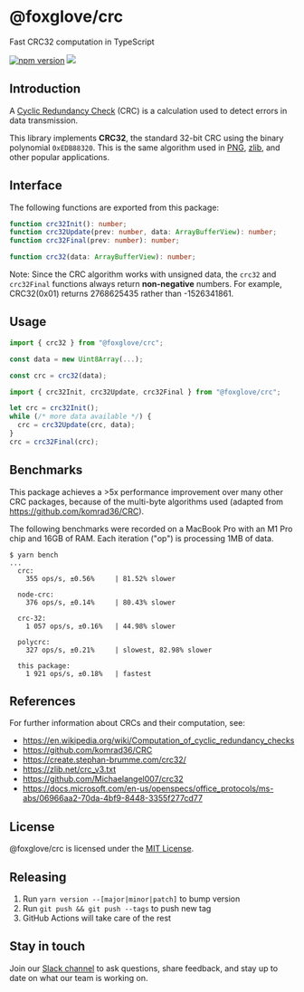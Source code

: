 # @foxglove/crc

Fast CRC32 computation in TypeScript

[![npm version](https://img.shields.io/npm/v/@foxglove/crc)](https://www.npmjs.com/package/@foxglove/crc) ![](https://img.shields.io/badge/dependencies-0-green)

## Introduction

A [Cyclic Redundancy Check](https://en.wikipedia.org/wiki/Cyclic_redundancy_check) (CRC) is a calculation used to detect errors in data transmission.

This library implements **CRC32**, the standard 32-bit CRC using the binary polynomial `0xEDB88320`. This is the same algorithm used in [PNG](https://www.w3.org/TR/2003/REC-PNG-20031110/#D-CRCAppendix), [zlib](https://refspecs.linuxbase.org/LSB_3.0.0/LSB-Core-generic/LSB-Core-generic/zlib-crc32-1.html), and other popular applications.

## Interface

The following functions are exported from this package:

```ts
function crc32Init(): number;
function crc32Update(prev: number, data: ArrayBufferView): number;
function crc32Final(prev: number): number;

function crc32(data: ArrayBufferView): number;
```

Note: Since the CRC algorithm works with unsigned data, the `crc32` and `crc32Final` functions always return **non-negative** numbers. For example, CRC32(0x01) returns 2768625435 rather than -1526341861.

## Usage

```ts
import { crc32 } from "@foxglove/crc";

const data = new Uint8Array(...);

const crc = crc32(data);
```

```ts
import { crc32Init, crc32Update, crc32Final } from "@foxglove/crc";

let crc = crc32Init();
while (/* more data available */) {
  crc = crc32Update(crc, data);
}
crc = crc32Final(crc);
```

## Benchmarks

This package achieves a >5x performance improvement over many other CRC packages, because of the multi-byte algorithms used (adapted from https://github.com/komrad36/CRC).

The following benchmarks were recorded on a MacBook Pro with an M1 Pro chip and 16GB of RAM. Each iteration ("op") is processing 1MB of data.

```
$ yarn bench
...
  crc:
    355 ops/s, ±0.56%     | 81.52% slower

  node-crc:
    376 ops/s, ±0.14%     | 80.43% slower

  crc-32:
    1 057 ops/s, ±0.16%   | 44.98% slower

  polycrc:
    327 ops/s, ±0.21%     | slowest, 82.98% slower

  this package:
    1 921 ops/s, ±0.18%   | fastest
```

## References

For further information about CRCs and their computation, see:

- https://en.wikipedia.org/wiki/Computation_of_cyclic_redundancy_checks
- https://github.com/komrad36/CRC
- https://create.stephan-brumme.com/crc32/
- https://zlib.net/crc_v3.txt
- https://github.com/Michaelangel007/crc32
- https://docs.microsoft.com/en-us/openspecs/office_protocols/ms-abs/06966aa2-70da-4bf9-8448-3355f277cd77

## License

@foxglove/crc is licensed under the [MIT License](https://opensource.org/licenses/MIT).

## Releasing

1. Run `yarn version --[major|minor|patch]` to bump version
2. Run `git push && git push --tags` to push new tag
3. GitHub Actions will take care of the rest

## Stay in touch

Join our [Slack channel](https://foxglove.dev/slack) to ask questions, share feedback, and stay up to date on what our team is working on.
